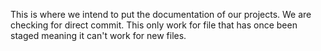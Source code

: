 This is where we intend to put the documentation of our projects.
We are checking for direct commit. This only work for file that has once been staged meaning it can't work for new files.
